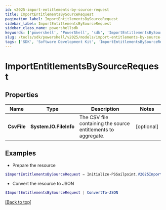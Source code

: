```yaml
---
id: v2025-import-entitlements-by-source-request
title: ImportEntitlementsBySourceRequest
pagination_label: ImportEntitlementsBySourceRequest
sidebar_label: ImportEntitlementsBySourceRequest
sidebar_class_name: powershellsdk
keywords: ['powershell', 'PowerShell', 'sdk', 'ImportEntitlementsBySourceRequest', 'V2025ImportEntitlementsBySourceRequest'] 
slug: /tools/sdk/powershell/v2025/models/import-entitlements-by-source-request
tags: ['SDK', 'Software Development Kit', 'ImportEntitlementsBySourceRequest', 'V2025ImportEntitlementsBySourceRequest']
---
```



# ImportEntitlementsBySourceRequest

## Properties

Name | Type | Description | Notes
------------ | ------------- | ------------- | -------------
**CsvFile** | **System.IO.FileInfo** | The CSV file containing the source entitlements to aggregate. | [optional] 

## Examples

- Prepare the resource
```powershell
$ImportEntitlementsBySourceRequest = Initialize-PSSailpoint.V2025ImportEntitlementsBySourceRequest  -CsvFile null
```

- Convert the resource to JSON
```powershell
$ImportEntitlementsBySourceRequest | ConvertTo-JSON
```


[[Back to top]](#) 

